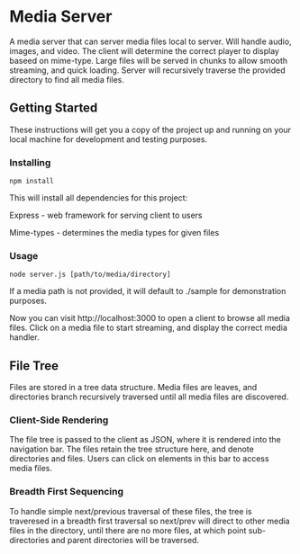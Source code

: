 # Media Server

A media server that can server media files local to server. Will handle audio, images, and video. The client will determine the correct player to display baseed on mime-type. Large files will be served in chunks to allow smooth streaming, and quick loading. Server will recursively traverse the provided directory to find all media files.

## Getting Started

These instructions will get you a copy of the project up and running on your local machine for development and testing purposes.

### Installing

```
npm install
```

This will install all dependencies for this project:

Express - web framework for serving client to users

Mime-types - determines the media types for given files

### Usage

```
node server.js [path/to/media/directory]
```

If a media path is not provided, it will default to ./sample for demonstration purposes.

Now you can visit http://localhost:3000 to open a client to browse all media files. Click on a media file to start streaming, and display the correct media handler.

## File Tree

Files are stored in a tree data structure. Media files are leaves, and directories branch recursively traversed until all media files are discovered.

### Client-Side Rendering

The file tree is passed to the client as JSON, where it is rendered into the navigation bar. The files retain the tree structure here, and denote directories and files. Users can click on elements in this bar to access media files.

### Breadth First Sequencing

To handle simple next/previous traversal of these files, the tree is traveresed in a breadth first traversal so next/prev will direct to other media files in the directory, until there are no more files, at which point sub-directories and parent directories will be traversed.
